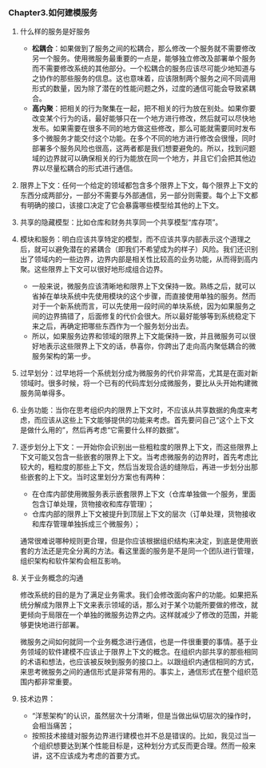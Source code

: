 ### Chapter3.如何建模服务

1. 什么样的服务是好服务

   + **松耦合**：如果做到了服务之间的松耦合，那么修改一个服务就不需要修改另一个服务。使用微服务最重要的一点是，能够独立修改及部署单个服务而不需要修改系统的其他部分。一个松耦合的服务应该尽可能少地知道与之协作的那些服务的信息。这也意味着，应该限制两个服务之间不同调用形式的数量，因为除了潜在的性能问题之外，过度的通信可能会导致紧耦合。
   + **高内聚**：把相关的行为聚集在一起，把不相关的行为放在别处。如果你要改变某个行为的话，最好能够只在一个地方进行修改，然后就可以尽快地发布。如果需要在很多不同的地方做这些修改，那么可能就需要同时发布多个微服务才能交付这个功能。在多个不同的地方进行修改会很慢，同时部署多个服务风险也很高，这两者都是我们想要避免的。所以，找到问题域的边界就可以确保相关的行为能放在同一个地方，并且它们会把其他边界以尽量松耦合的形式进行通信。

2. 限界上下文：任何一个给定的领域都包含多个限界上下文，每个限界上下文的东西分成两部分，一部分不需要与外部通信，另一部分则需要。每个上下文都有明确的接口，该接口决定了它会暴露哪些模型给其他的上下文。

3. 共享的隐藏模型：比如仓库和财务共享同一个共享模型“库存项”。

4. 模块和服务：明白应该共享特定的模型，而不应该共享内部表示这个道理之后，就可以避免潜在的紧耦合（即我们不希望成为的样子）风险。我们还识别出了领域内的一些边界，边界内部是相关性比较高的业务功能，从而得到高内聚。这些限界上下文可以很好地形成组合边界。

   + 一般来说，微服务应该清晰地和限界上下文保持一致。熟练之后，就可以省掉在单块系统中先使用模块的这个步骤，而直接使用单独的服务。然而对于一个新系统而言，可以先使用一段时间的单块系统，因为如果服务之间的边界搞错了，后面修复的代价会很大。所以最好能够等到系统稳定下来之后，再确定把哪些东西作为一个服务划分出去。
   + 所以，如果服务边界和领域的限界上下文能保持一致，并且微服务可以很好地表示这些限界上下文的话，恭喜你，你跨出了走向高内聚低耦合的微服务架构的第一步。

5. 过早划分：过早地将一个系统划分成为微服务的代价非常高，尤其是在面对新领域时。很多时候，将一个已有的代码库划分成微服务，要比从头开始构建微服务简单得多。

6. 业务功能：当你在思考组织内的限界上下文时，不应该从共享数据的角度来考虑，而应该从这些上下文能够提供的功能来考虑。首先要问自己“这个上下文是做什么用的”，然后再考虑“它需要什么样的数据”。

7. 逐步划分上下文：一开始你会识别出一些粗粒度的限界上下文，而这些限界上下文可能又包含一些嵌套的限界上下文。当考虑微服务的边界时，首先考虑比较大的，粗粒度的那些上下文，然后当发现合适的缝隙后，再进一步划分出那些嵌套的上下文。当时这里划分方案也有两种：

   + 在仓库内部使用微服务表示嵌套限界上下文（仓库单独做一个服务，里面包含订单处理，货物接收和库存管理）；
   + 仓库内部的限界上下文被提升到顶层上下文的层次（订单处理，货物接收和库存管理单独拆成三个微服务）；

   通常很难说哪种规则更合理，但是你应该根据组织结构来决定，到底是使用嵌套的方法还是完全分离的方法。看这里面的服务是不是同一个团队进行管理，组织架构和软件架构会相互影响。

8. 关于业务概念的沟通

   修改系统的目的是为了满足业务需求。我们会修改面向客户的功能。如果把系统分解成为限界上下文来表示领域的话，那么对于某个功能所要做的修改，就更倾向于局限在一个单独的微服务边界之内。这样就减少了修改的范围，并能够更快地进行部署。

   微服务之间如何就同一个业务概念进行通信，也是一件很重要的事情。基于业务领域的软件建模不应该止于限界上下文的概念。在组织内部共享的那些相同的术语和想法，也应该被反映到服务的接口上。以跟组织内通信相同的方式，来思考微服务之间的通信形式是非常有用的。事实上，通信形式在整个组织范围内都非常重要。

9. 技术边界：

   + “洋葱架构”的认识，虽然层次十分清晰，但是当做出纵切层次的操作时，会相当痛苦；
   + 按照技术接缝对服务边界进行建模也并不总是错误的。比如，我见过当一个组织想要达到某个性能目标是，这种划分方式反而更合理。然而一般来讲，这不应该成为考虑的首要方式。
